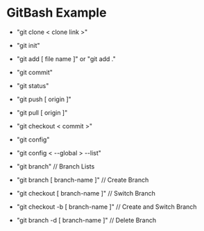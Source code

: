 # GitBash Example

- "git clone < clone link >"
- "git init"
- "git add [ file name ]" or "git add ."
- "git commit"
- "git status"

- "git push [ origin ]"
- "git pull [ origin ]"

- "git checkout < commit >"

- "git config"
- "git config < --global > --list"

- "git branch" // Branch Lists
- "git branch [ branch-name ]" // Create Branch
- "git checkout [ branch-name ]" // Switch Branch
- "git checkout -b [ branch-name ]" // Create and Switch Branch
- "git branch -d [ branch-name ]" // Delete Branch
